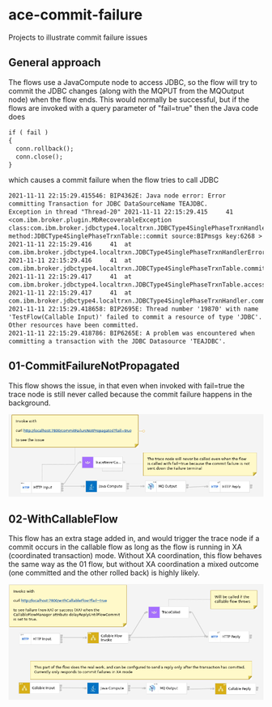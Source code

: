 # ace-commit-failure
Projects to illustrate commit failure issues

## General approach

The flows use a JavaCompute node to access JDBC, so the flow will try to commit the
JDBC changes (along with the MQPUT from the MQOutput node) when the flow ends. This
would normally be successful, but if the flows are invoked with a query parameter of
"fail=true" then the Java code does
```
if ( fail )
{
  conn.rollback();
  conn.close();
}
```
which causes a commit failure when the flow tries to call JDBC
```
2021-11-11 22:15:29.415546: BIP4362E: Java node error: Error committing Transaction for JDBC DataSourceName TEAJDBC. 
Exception in thread "Thread-20" 2021-11-11 22:15:29.415     41 <com.ibm.broker.plugin.MbRecoverableException class:com.ibm.broker.jdbctype4.localtrxn.JDBCType4SinglePhaseTrxnHandlerErrors@7134e551 method:JDBCType4SinglePhaseTrxnTable::commit source:BIPmsgs key:6268 >
2021-11-11 22:15:29.416     41  at com.ibm.broker.jdbctype4.localtrxn.JDBCType4SinglePhaseTrxnHandlerErrors.throwException(JDBCType4SinglePhaseTrxnHandlerErrors.java:213)
2021-11-11 22:15:29.416     41  at com.ibm.broker.jdbctype4.localtrxn.JDBCType4SinglePhaseTrxnTable.commit(JDBCType4SinglePhaseTrxnTable.java:1013)
2021-11-11 22:15:29.417     41  at com.ibm.broker.jdbctype4.localtrxn.JDBCType4SinglePhaseTrxnTable.accessThreadToTransactionTable(JDBCType4SinglePhaseTrxnTable.java:236)
2021-11-11 22:15:29.417     41  at com.ibm.broker.jdbctype4.localtrxn.JDBCType4SinglePhaseTrxnHandler.commitTrxnBranch(JDBCType4SinglePhaseTrxnHandler.java:565)
2021-11-11 22:15:29.418658: BIP2695E: Thread number '19870' with name 'TestFlow(Callable Input)' failed to commit a resource of type 'JDBC'. Other resources have been committed. 
2021-11-11 22:15:29.418786: BIP6265E: A problem was encountered when committing a transaction with the JDBC Datasource 'TEAJDBC'. 
```

## 01-CommitFailureNotPropagated

This flow shows the issue, in that even when invoked with fail=true the trace node is
still never called because the commit failure happens in the background.

![01 flow](01-CommitFailureNotPropagated.png)

## 02-WithCallableFlow

This flow has an extra stage added in, and would trigger the trace node if a commit 
occurs in the callable flow as long as the flow is running in XA (coordinated transaction)
mode. Without XA coordination, this flow behaves the same way as the 01 flow, but without
XA coordination a mixed outcome (one committed and the other rolled back) is highly likely.

![02 flow](02-WithCallableFlow.png)

